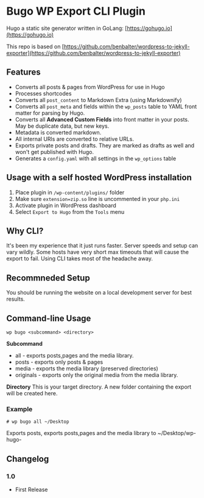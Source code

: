 # Bugo WP Export CLI Plugin

Hugo a static site generator written in GoLang: [https://gohugo.io](https://gohugo.io)

This repo is based on [https://github.com/benbalter/wordpress-to-jekyll-exporter](https://github.com/benbalter/wordpress-to-jekyll-exporter) 

## Features

* Converts all posts & pages from WordPress for use in Hugo
* Processes shortcodes
* Converts all `post_content` to Markdown Extra (using Markdownify)
* Converts all `post_meta` and fields within the `wp_posts` table to YAML front matter for parsing by Hugo.
* Converts all **Advanced Custom Fields** into front matter in your posts. May be duplicate data, but new keys.
* Metadata is converted markdown.
* All internal URls are converted to relative URLs.
* Exports private posts and drafts. They are marked as drafts as well and won't get published with Hugo.
* Generates a `config.yaml` with all settings in the `wp_options` table

## Usage with a self hosted WordPress installation

1. Place plugin in `/wp-content/plugins/` folder
2. Make sure `extension=zip.so` line is uncommented in your `php.ini`
3. Activate plugin in WordPress dashboard
4. Select `Export to Hugo` from the `Tools` menu

## Why CLI?

It's been my experience that it just runs faster. Server speeds and setup can vary wildly. 
Some hosts have very short max timeouts that will cause the export to fail. Using CLI takes most of
the headache away.

## Recommneded Setup

You should be running the website on a local development server for best results.

## Command-line Usage

`wp bugo <subcommand> <directory>`

**Subcommand**
* all - exports posts,pages and the media library.
* posts - exports only posts & pages
* media - exports the media library (preserved directories)
* originals - exports only the original media from the media library.

**Directory**
This is your target directory. A new folder containing the export will be created here.

### Example

` # wp bugo all ~/Desktop `

Exports posts, exports posts,pages and the media library to ~/Desktop/wp-hugo-<website>

## Changelog

### 1.0

* First Release

